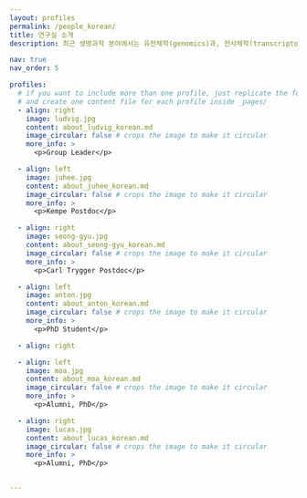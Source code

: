 ```yaml
---
layout: profiles
permalink: /people_korean/
title: 연구실 소개
description: 최근 생명과학 분야에서는 유전체학(genomics)과, 전사체학(transcriptomics), 단백체학(proteomics), 그리고 이미징 기술의 발전으로 인해 방대한 데이터가 폭발적으로 쏟아져 나오고 있습니다. 수리통계 및 기계학습 기법은 이 데이터에 대한 유용한 통찰을 제공하지만, 데이터들 사이의 인과관계를 밝히는 데는 한계가 있습니다. 따라서 우리 연구 그룹은 다른 방식으로 이 문제에 접근합니다. 우리는 다양한 데이터를 통합하는 기계론적(mechanistic) 모델을 개발하여 생물학적 과정에 대한 깊은 이해와 보다 신뢰할 수 있는 예측을 제공합니다.<br><br> 우리는 실험 연구자들과 협력하여 생물학적 네트워크와 유전자 조절, 후성유전학(epigenetics), 노화, 간헐적 탐색(intermittent search) 문제, 고분자 물리학(polymer physics), 세포핵 내 DNA 접힘과 같은 다양한 주제를 연구합니다. 또한, 지구과학자들과의 학제 간 협력을 통해 네트워크 모델을 활용하여 북극에서의 CO2 배출량을 계산하는 연구도 수행하고 있습니다.<br><br> 연구실 구성원들을 스웨덴 우메오 대학교 자연과학대학 건물 3층<a href='https://use.mazemap.com/#v=1&campusid=289&zlevel=2&center=20.307525,63.819924&zoom=18&sharepoitype=poi&sharepoi=760244'>에 있는 <a href='https://icelab.se'>통합과학연구소, Integrated Science Lab (IceLab)</a> 에서 만나볼 수 있습니다. 

nav: true
nav_order: 5

profiles:
  # if you want to include more than one profile, just replicate the following block
  # and create one content file for each profile inside _pages/
  - align: right
    image: ludvig.jpg
    content: about_ludvig_korean.md
    image_circular: false # crops the image to make it circular
    more_info: >
      <p>Group Leader</p>

  - align: left
    image: juhee.jpg
    content: about_juhee_korean.md
    image_circular: false # crops the image to make it circular
    more_info: >
      <p>Kempe Postdoc</p>

  - align: right
    image: seong-gyu.jpg
    content: about_seong-gyu_korean.md
    image_circular: false # crops the image to make it circular
    more_info: >
      <p>Carl Trygger Postdoc</p>

  - align: left
    image: anton.jpg
    content: about_anton_korean.md
    image_circular: false # crops the image to make it circular
    more_info: >
      <p>PhD Student</p>

  - align: right

  - align: left
    image: moa.jpg
    content: about_moa_korean.md
    image_circular: false # crops the image to make it circular
    more_info: >
      <p>Alumni, PhD</p>

  - align: right
    image: lucas.jpg
    content: about_lucas_korean.md
    image_circular: false # crops the image to make it circular
    more_info: >
	  <p>Alumni, PhD</p>


---
```

